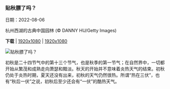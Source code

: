 ### 贴秋膘了吗？

日期：2022-08-06

杭州西湖的古典中国园林 (© DANNY HU/Getty Images)

**下载**  |  [1920x1080](https://cn.bing.com/th?id=OHR.theBeginningofAutumn2022_ZH-CN9413449297_1920x1080.jpg)  |  [1920x1080](https://cn.bing.com/th?id=OHR.theBeginningofAutumn2022_ZH-CN9413449297_UHD.jpg)

![贴秋膘了吗？](https://cn.bing.com/th?id=OHR.theBeginningofAutumn2022_ZH-CN9413449297_1920x1080.jpg "杭州西湖的古典中国园林 (© DANNY HU/Getty Images)")

初秋是二十四节气中的第十三个节气，也是秋季的第一节气；在自然界中，一切都开始从繁茂和成熟走向萧瑟和黯淡。秋天的开始并不意味着炎热天气的结束。初秋仍处于炎热时期，夏天还没有出来，初秋的天气仍然很热。所谓“热在三伏”，也有“秋后一伏”之说，初秋后至少还会有“一伏”的酷热天气。
